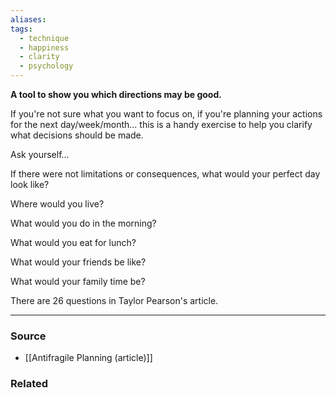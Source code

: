 ```yaml
---
aliases: 
tags:
  - technique
  - happiness
  - clarity
  - psychology
---
```

**A tool to show you which directions may be good.**

If you're not sure what you want to focus on, if you're planning your actions for the next day/week/month... this is a handy exercise to help you clarify what decisions should be made.

Ask yourself...

If there were not limitations or consequences, what would your perfect day look like?

Where would you live?

What would you do in the morning?

What would you eat for lunch?

What would your friends be like?

What would your family time be?

There are 26 questions in Taylor Pearson's article.

---

### Source
- [[Antifragile Planning (article)]]

### Related